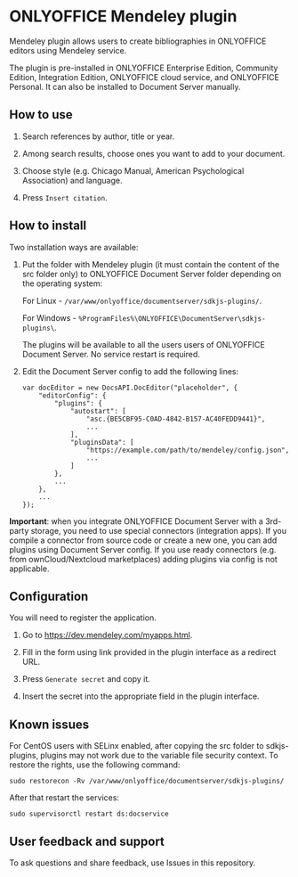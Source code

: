 # ONLYOFFICE Mendeley plugin

Mendeley plugin allows users to create bibliographies in ONLYOFFICE editors using Mendeley service.

The plugin is pre-installed in ONLYOFFICE Enterprise Edition, Community Edition, Integration Edition, ONLYOFFICE cloud service, and ONLYOFFICE Personal. It can also be installed to Document Server manually. 

## How to use

1. Search references by author, title or year.

2. Among search results, choose ones you want to add to your document.

3. Choose style (e.g. Chicago Manual, American Psychological Association) and language.

4. Press `Insert citation`.

## How to install

Two installation ways are available:

1. Put the folder with Mendeley plugin (it must contain the content of the src folder only) to ONLYOFFICE Document Server folder depending on the operating system:

    For Linux - `/var/www/onlyoffice/documentserver/sdkjs-plugins/`.

    For Windows - `%ProgramFiles%\ONLYOFFICE\DocumentServer\sdkjs-plugins\`.

    The plugins will be available to all the users users of ONLYOFFICE Document Server.
    No service restart is required.

2. Edit the Document Server config to add the following lines:

    ```
    var docEditor = new DocsAPI.DocEditor("placeholder", {
        "editorConfig": {
            "plugins": {
                "autostart": [
                    "asc.{BE5CBF95-C0AD-4842-B157-AC40FEDD9441}",
                    ...
                ],
                "pluginsData": [
                    "https://example.com/path/to/mendeley/config.json",
                    ...
                ]
            },
            ...
        },
        ...
    });
    ```
**Important**: when you integrate ONLYOFFICE Document Server with a 3rd-party storage, you need to use special connectors (integration apps). If you compile a connector from source code or create a new one, you can add plugins using Document Server config. If you use ready connectors (e.g. from ownCloud/Nextcloud marketplaces) adding plugins via config is not applicable. 

## Configuration

You will need to register the application.

1. Go to https://dev.mendeley.com/myapps.html.

2. Fill in the form using link provided in the plugin interface as a redirect URL.

3. Press `Generate secret` and copy it.

4. Insert the secret into the appropriate field in the plugin interface.

## Known issues

For CentOS users with SELinx enabled, after copying the src folder to sdkjs-plugins, plugins may not work due to the variable file security context. To restore the rights, use the following command:

```
sudo restorecon -Rv /var/www/onlyoffice/documentserver/sdkjs-plugins/
```

After that restart the services:

```
sudo supervisorctl restart ds:docservice
```

## User feedback and support

To ask questions and share feedback, use Issues in this repository.
